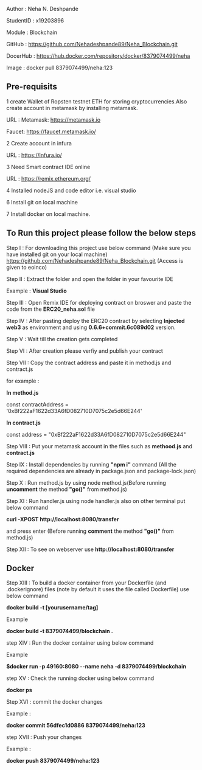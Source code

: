 Author : Neha N. Deshpande


StudentID : x19203896


Module : Blockchain


GitHub : https://github.com/Nehadeshpande89/Neha_Blockchain.git 

DocerHub : https://hub.docker.com/repository/docker/8379074499/neha 

Image : docker pull 8379074499/neha:123



## Pre-requisits
 1 create Wallet of Ropsten testnet ETH for storing cryptocurrencies.Also create account in metamask by installing metamask.

 URL :
 Metamask: https://metamask.io

 Faucet: https://faucet.metamask.io/

 2 Create account in infura 
 
 URL : https://infura.io/

 3 Need Smart contract IDE online

 URL :  https://remix.ethereum.org/

 4 Installed nodeJS and code editor i.e. visual studio 
 
 6 Install git on local machine

 7 Install docker on local machine.

## To Run this project please follow the below steps

Step I : 
For downloading this project use below command (Make sure you have installed git on your local machine)
https://github.com/Nehadeshpande89/Neha_Blockchain.git (Access is given to eoinco)

Step II : 
Extract the folder and open the folder in your favourite IDE 

Example : ****Visual Studio****

Step III : 
Open Remix IDE for deploying contract on broswer and paste the code from the ****ERC20_neha.sol**** file

Step IV : After pasting deploy the ERC20 contract by selecting ****Injected web3**** as environment and using ****0.6.6+commit.6c089d02**** version.

Step V : Wait till the creation gets completed 

Step VI : After creation please verfiy and publish your contract

Step VII : Copy the contract address and paste it in method.js and contract.js

for example :

****In method.js****

const contractAddress = '0xBf222aF1622d33A6fD082710D7075c2e5d66E244'


****In contract.js****

const address = "0xBf222aF1622d33A6fD082710D7075c2e5d66E244"

Step VIII : Put your metamask account in the files such as ****methood.js**** and ****contract.js****


Step IX : Install dependencies by running ****"npm i"**** command (All the required dependencies are already in package.json and package-lock.json)


Step X : Run method.js by using node method.js(Before running ****uncomment**** the method ****"go()"**** from method.js)


Step XI : Run handler.js using node handler.js also on other terminal put below command

 ****curl -XPOST http://localhost:8080/transfer**** 
 
 and press enter (Before running ****comment**** the method ****"go()"**** from method.js)


Step XII : To see on webserver use ****http://localhost:8080/transfer****

## Docker

Step XIII : To build a docker container from your Dockerfile (and .dockerignore) files (note by default it uses the file called Dockerfile) use below command

****docker build -t [yourusername/tag]****

 Example 

****docker build -t 8379074499/blockchain .****

step XIV : Run the docker container using below command

Example

****$docker run -p 49160:8080 --name neha -d 8379074499/blockchain****

step XV : Check the running docker using below command

****docker ps**** 

Step XVI  : commit the docker changes

Example : 

 ****docker commit 56dfec1d0886 8379074499/neha:123****

step XVII : Push your changes 

Example : 

****docker push 8379074499/neha:123****
